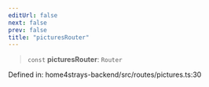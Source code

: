 ```yaml
---
editUrl: false
next: false
prev: false
title: "picturesRouter"
---
```


> `const` **picturesRouter**: `Router`

Defined in: home4strays-backend/src/routes/pictures.ts:30
